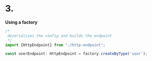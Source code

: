 # 3.

**Using a factory**

```ts
/*
 deserialises the config and builds the endpoint
 */
import {HttpEndpoint} from "./http-endpoint";

const userEndpoint: HttpEndpoint = factory.createByType('user');
```
